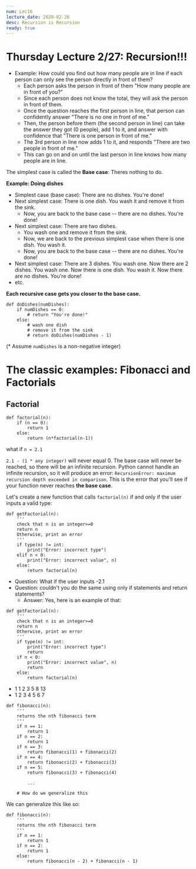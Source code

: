 ```yaml
---
num: Lec16
lecture_date: 2020-02-26
desc: Recursion is Recursion
ready: true
---
```



# Thursday Lecture 2/27: Recursion!!!

* Example: How could you find out how many people are in line if each person can only see the person directly in front of them?
    * Each person asks the person in front of them "How many people are in front of you?" 
    * Since each person does not know the total, they will ask the person in front of them. 
    * Once the question reaches the first person in line, that person can confidently answer "There is no one in front of me."
    * Then, the person before them (the second person in line) can take the answer they got (0 people), add 1 to it, and answer with confidence that "There is one person in front of me." 
    * The 3rd person in line now adds 1 to it, and responds "There are two people in front of me." 
    * This can go on and on until the last person in line knows how many people are in line.

The simplest case is called the **Base case**: Theres nothing to do.

**Example: Doing dishes**
* Simplest case (base case): There are no dishes. You're done!
* Next simplest case: There is one dish. You wash it and remove it from the sink. 
   * Now, you are back to the base case -- there are no dishes. You're done!
* Next simplest case: There are two dishes. 
   * You wash one and remove it from the sink.
   * Now, we are back to the previous simplest case when there is one dish. You wash it. 
   * Now, you are back to the base case -- there are no dishes. You're done!
* Next simplest case: There are 3 dishes. You wash one. Now there are 2 dishes. You wash one. Now there is one dish. You wash it. Now there are no dishes. You're done!
* etc.

**Each recursive case gets you closer to the base case.**


```python3
def doDishes(numDishes):
    if numDishes == 0:
        # return "You're done!"
    else:
        # wash one dish
        # remove it from the sink
        # return doDishes(numDishes - 1)
```
(* Assume `numDishes` is a non-negative integer)


# The classic examples: Fibonacci and Factorials

## Factorial

```python3
def factorial(n):
    if (n == 0):
        return 1
    else:
        return (n*factorial(n-1))
```

what if `n = 2.1`

`2.1 - (1 * any integer)` will never equal 0. The base case will never be reached, so there will be an infinite recursion. 
Python cannot handle an infinite recursion, so it will produce an error: `RecursionError: maximum recursion depth exceeded in comparison`. This is the error that you'll see if your function never reaches **the base case**.

Let's create a new function that calls `factorial(n)`
if and only if the user inputs a valid type:

```python3
def getFactorial(n):
    '''
    check that n is an integer>=0
    return n
    Otherwise, print an error
    '''
    if type(n) != int:
        print("Error: incorrect type")
    elif n < 0:
        print("Error: incorrect value", n)
    else:
        return factorial(n)
```
* Question: What if the user inputs -2.1
* Question: couldn't you do the same using only if statements and return statements?
  * Answer: Yes, here is an example of that:
```python3
def getFactorial(n):
    '''
    check that n is an integer>=0
    return n
    Otherwise, print an error
    '''
    if type(n) != int:
        print("Error: incorrect type")
        return
    if n < 0:
        print("Error: incorrect value", n)
        return
    else:
        return factorial(n)
```

* 1 1 2 3 5 8 13
* 1 2 3 4 5 6 7
```python3
def fibonacci(n):
    '''
    returns the nth fibonacci term
    '''
    if n == 1:
        return 1
    if n == 2:
        return 1
    if n == 3:
        return fibonacci(1) + fibonacci(2)
    if n == 4:
        return fibonacci(2) + fibonacci(3)
    if n == 5:
        return fibonacci(3) + fibonacci(4)

        ...

    # How do we generalize this
```
We can generalize this like so:

```python3
def fibonacci(n):
    '''
    returns the nth fibonacci term
    '''
    if n == 1:
        return 1
    if n == 2:
        return 1
    else:
        return fibonacci(n - 2) + fibonacci(n - 1)
```    
